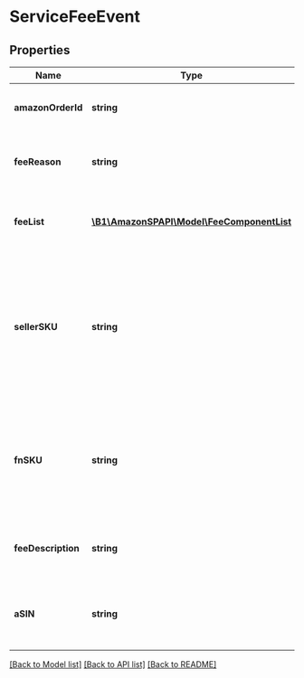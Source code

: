 # ServiceFeeEvent

## Properties
Name | Type | Description | Notes
------------ | ------------- | ------------- | -------------
**amazonOrderId** | **string** | An Amazon-defined identifier for an order. | [optional] 
**feeReason** | **string** | A short description of the service fee reason. | [optional] 
**feeList** | [**\B1\AmazonSPAPI\Model\FeeComponentList**](FeeComponentList.md) | A list of fee components associated with the service fee. | [optional] 
**sellerSKU** | **string** | The seller SKU of the item. The seller SKU is qualified by the seller&#39;s seller ID, which is included with every call to the Selling Partner API. | [optional] 
**fnSKU** | **string** | A unique identifier assigned by Amazon to products stored in and fulfilled from an Amazon fulfillment center. | [optional] 
**feeDescription** | **string** | A short description of the service fee event. | [optional] 
**aSIN** | **string** | The Amazon Standard Identification Number (ASIN) of the item. | [optional] 

[[Back to Model list]](../README.md#documentation-for-models) [[Back to API list]](../README.md#documentation-for-api-endpoints) [[Back to README]](../README.md)


